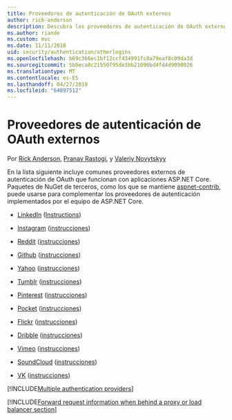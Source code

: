 ```yaml
---
title: Proveedores de autenticación de OAuth externos
author: rick-anderson
description: Descubra los proveedores de autenticación de OAuth externo que funcionan con aplicaciones ASP.NET Core.
ms.author: riande
ms.custom: mvc
ms.date: 11/11/2018
uid: security/authentication/otherlogins
ms.openlocfilehash: b69c366ec1bf12ccf434991fc8a79eaf8c09da3d
ms.sourcegitcommit: 5b0eca8c21550f95de3bb21096bd4fd4d9098026
ms.translationtype: MT
ms.contentlocale: es-ES
ms.lasthandoff: 04/27/2019
ms.locfileid: "64897512"
---
```

# <a name="external-oauth-authentication-providers"></a>Proveedores de autenticación de OAuth externos

Por [Rick Anderson](https://twitter.com/RickAndMSFT), [Pranav Rastogi](https://github.com/rustd), y [Valeriy Novytskyy](https://github.com/01binary)

En la lista siguiente incluye comunes proveedores externos de autenticación de OAuth que funcionan con aplicaciones ASP.NET Core. Paquetes de NuGet de terceros, como los que se mantiene [aspnet-contrib](https://www.nuget.org/packages?q=owners%3Aaspnet-contrib+title%3AOAuth), puede usarse para complementar los proveedores de autenticación implementados por el equipo de ASP.NET Core.

* [LinkedIn](https://www.linkedin.com/developer/apps) ([Instructions](https://developer.linkedin.com/docs/oauth2))

* [Instagram](https://www.instagram.com/developer/register/) ([instrucciones](https://www.instagram.com/developer/authentication/))

* [Reddit](https://www.reddit.com/login?dest=https%3A%2F%2Fwww.reddit.com%2Fprefs%2Fapps) ([instrucciones](https://github.com/reddit/reddit/wiki/OAuth2-Quick-Start-Example))

* [Github](https://github.com/login?return_to=https%3A%2F%2Fgithub.com%2Fsettings%2Fapplications%2Fnew) ([instrucciones](https://developer.github.com/v3/oauth/))

* [Yahoo](https://login.yahoo.com/config/login?src=devnet&.done=http%3A%2F%2Fdeveloper.yahoo.com%2Fapps%2Fcreate%2F) ([instrucciones](https://developer.yahoo.com/bbauth/user.html))

* [Tumblr](https://www.tumblr.com/oauth/apps) ([instrucciones](https://www.tumblr.com/docs/api/v2#auth))

* [Pinterest](https://www.pinterest.com/login/?next=http%3A%2F%2Fdevsite%2Fapps%2F) ([instrucciones](https://developers.pinterest.com/docs/api/overview/?))

* [Pocket](https://getpocket.com/developer/apps/new) ([instrucciones](https://getpocket.com/developer/docs/authentication))

* [Flickr](https://www.flickr.com/services/apps/create) ([instrucciones](https://www.flickr.com/services/api/auth.oauth.html))

* [Dribble](https://dribbble.com/signup) ([instrucciones](http://developer.dribbble.com/v1/oauth/))

* [Vimeo](https://vimeo.com/join) ([instrucciones](https://developer.vimeo.com/api/authentication))

* [SoundCloud](https://soundcloud.com/you/apps/new) ([instrucciones](https://developers.soundcloud.com/blog/we-love-oauth-2))

* [VK](https://vk.com/apps?act=manage) ([instrucciones](https://vk.com/pages?oid=-17680044&p=Authorizing_Sites))

[!INCLUDE[Multiple authentication providers](includes/chain-auth-providers.md)]

[!INCLUDE[Forward request information when behind a proxy or load balancer section](includes/forwarded-headers-middleware.md)]
